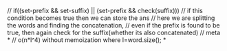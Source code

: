 // if((set-prefix && set-suffix) || (set-prefix && check(suffix)))
// if this condition becomes true then we can store the ans
// here we are splitting the words and finding the concatenation,
// even if the prefix is found to be true, then again check for the suffix(whether its also concatenated)
// meta
*
// o(n*l^4) without memoization
where l=word.size();
*